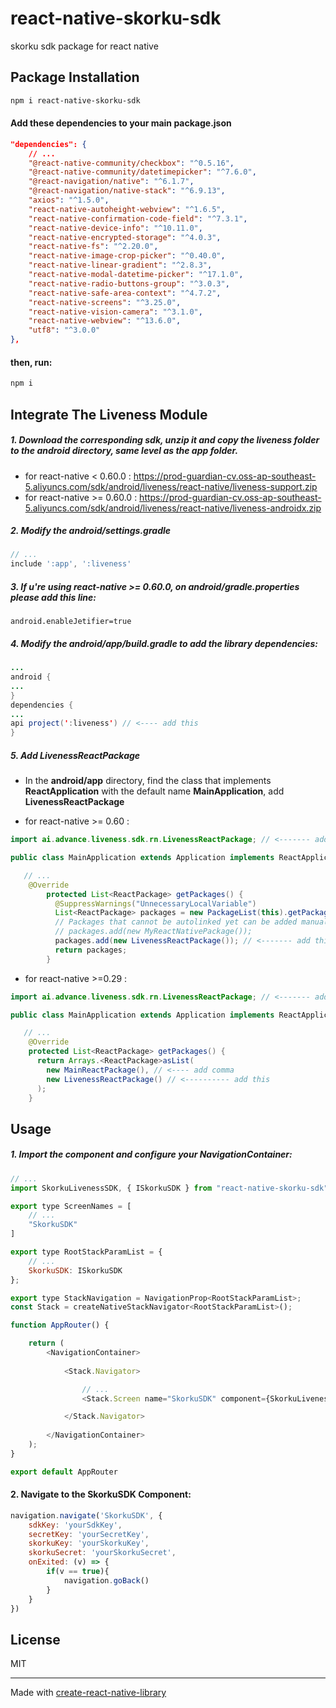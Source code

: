 # react-native-skorku-sdk

skorku sdk package for react native

## Package Installation

```sh
npm i react-native-skorku-sdk
```
#### Add these dependencies to your main package.json
```json
"dependencies": {
    // ...
    "@react-native-community/checkbox": "^0.5.16",
    "@react-native-community/datetimepicker": "^7.6.0",
    "@react-navigation/native": "^6.1.7",
    "@react-navigation/native-stack": "^6.9.13",
    "axios": "^1.5.0",
    "react-native-autoheight-webview": "^1.6.5",
    "react-native-confirmation-code-field": "^7.3.1",
    "react-native-device-info": "^10.11.0",
    "react-native-encrypted-storage": "^4.0.3",
    "react-native-fs": "^2.20.0",
    "react-native-image-crop-picker": "^0.40.0",
    "react-native-linear-gradient": "^2.8.3",
    "react-native-modal-datetime-picker": "^17.1.0",
    "react-native-radio-buttons-group": "^3.0.3",
    "react-native-safe-area-context": "^4.7.2",
    "react-native-screens": "^3.25.0",
    "react-native-vision-camera": "^3.1.0",
    "react-native-webview": "^13.6.0",
    "utf8": "^3.0.0"
},
```
#### then, run:
```sh
npm i
```


## Integrate The Liveness Module

##### 1. Download the corresponding sdk, unzip it and copy the liveness folder to the android directory, same level as the app folder.

- for react-native < 0.60.0 : https://prod-guardian-cv.oss-ap-southeast-5.aliyuncs.com/sdk/android/liveness/react-native/liveness-support.zip
- for react-native >= 0.60.0 : https://prod-guardian-cv.oss-ap-southeast-5.aliyuncs.com/sdk/android/liveness/react-native/liveness-androidx.zip



##### 2. Modify the **android/settings.gradle**

```gradle
// ...
include ':app', ':liveness'

```

##### 3. If u're using react-native >= 0.60.0, on **android/gradle.properties** please add this line:

```
android.enableJetifier=true
```

##### 4. Modify the **android/app/build.gradle** to add the library dependencies:
```java
...
android {
...
}
dependencies {
...
api project(':liveness') // <---- add this
}
```

##### 5. Add **LivenessReactPackage**
 - In the **android/app** directory, find the class that implements **ReactApplication** with the default name **MainApplication**, add **LivenessReactPackage**

- for react-native >= 0.60 :

```java
import ai.advance.liveness.sdk.rn.LivenessReactPackage; // <------- add this

public class MainApplication extends Application implements ReactApplication {

   // ...
    @Override
        protected List<ReactPackage> getPackages() {
          @SuppressWarnings("UnnecessaryLocalVariable")
          List<ReactPackage> packages = new PackageList(this).getPackages();
          // Packages that cannot be autolinked yet can be added manually here, for example:
          // packages.add(new MyReactNativePackage());
          packages.add(new LivenessReactPackage()); // <------- add this
          return packages;
        }
```

- for react-native >=0.29 :

```java
import ai.advance.liveness.sdk.rn.LivenessReactPackage; // <------- add this

public class MainApplication extends Application implements ReactApplication {

   // ...
    @Override
    protected List<ReactPackage> getPackages() {
      return Arrays.<ReactPackage>asList(
        new MainReactPackage(), // <---- add comma
        new LivenessReactPackage() // <---------- add this
      );
    }
```

## Usage

##### 1. Import the component and configure your **NavigationContainer**:

```js
// ...
import SkorkuLivenessSDK, { ISkorkuSDK } from "react-native-skorku-sdk";

export type ScreenNames = [
    // ...
    "SkorkuSDK"
]

export type RootStackParamList = {
    // ...
    SkorkuSDK: ISkorkuSDK
};

export type StackNavigation = NavigationProp<RootStackParamList>;
const Stack = createNativeStackNavigator<RootStackParamList>();

function AppRouter() {

    return (
        <NavigationContainer>
            
            <Stack.Navigator>

                // ...
                <Stack.Screen name="SkorkuSDK" component={SkorkuLivenessSDK} />

            </Stack.Navigator>
            
        </NavigationContainer>
    );
}

export default AppRouter
```

#### 2. Navigate to the SkorkuSDK Component:
```js
navigation.navigate('SkorkuSDK', {
    sdkKey: 'yourSdkKey',
    secretKey: 'yourSecretKey',
    skorkuKey: 'yourSkorkuKey',
    skorkuSecret: 'yourSkorkuSecret',
    onExited: (v) => {
        if(v == true){
            navigation.goBack()
        }
    }
})
```

## License

MIT

---

Made with [create-react-native-library](https://github.com/callstack/react-native-builder-bob)
